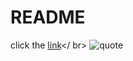 # README
click the <a href="https://wzhub.github.io">link</a></ br>
![quote](https://github.com/wzhub/wzhub.github.io/img/GitHub.jpg)

